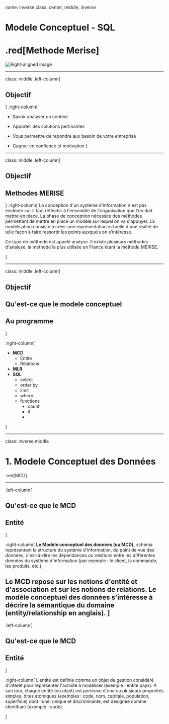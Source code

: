 name: inverse
class: center, middle, inverse
# Modele Conceptuel - SQL
# .red[Methode Merise]
![Right-aligned image](https://ri7.fr/wp-content/uploads/2020/12/logo2-h-195x64-light.png)

---

class: middle
.left-column[
## Objectif
]
.right-column[
- Savoir analyser un context

- Apporter des solutions pertinantes

- Vous permettre de repondre aux besoin de votre entreprise

- Gagner en confiance et motivation
]

---

class: middle
.left-column[
## Objectif
## Methodes MERISE
]
.right-column[
La conception d'un système d'information n'est pas évidente car il faut réfléchir à l'ensemble de l'organisation que l'on doit mettre en place. La phase de conception nécessite des méthodes permettant de mettre en place un modèle sur lequel on va s'appuyer. La modélisation consiste à créer une représentation virtuelle d'une réalité de telle façon à faire ressortir les points auxquels on s'intéresse.

Ce type de méthode est appelé analyse. Il existe plusieurs méthodes d'analyse, la méthode la plus utilisée en France étant la méthode MERISE.


]

---

class: middle
.left-column[
## Objectif
## Qu'est-ce que le modele conceptuel
## Au programme
]

.right-column[
- **MCD**
  - Entité
  - Relations
- **MLR**
- **SQL**
  - select
  - order by
  - limit
  - where
  - functions
    - count
    - if
    - 
]

---
class: inverse middle

# 1. Modele Conceptuel des Données
.red[MCD]

---

.left-column[
## Qu'est-ce que le MCD
## Entité
]

.right-column[
  **Le Modèle conceptuel des données (ou MCD),** schéma représentant la structure du système d'information, du point de vue des données, c'est-à-dire les dépendances ou relations entre les différentes données du système d'information (par exemple : le client, la commande, les produits, etc.),

  Le MCD repose sur les notions d'entité et d'association et sur les notions de relations. Le modèle conceptuel des données s'intéresse à décrire la sémantique du domaine (entity/relationship en anglais).
]
---

.left-column[
## Qu'est-ce que le MCD
## Entité
]

.right-column[
L'entité est définie comme un objet de gestion considéré d'intérêt pour représenter l'activité à modéliser (exemple : entité pays). À son tour, chaque entité (ou objet) est porteuse d'une ou plusieurs propriétés simples, dites atomiques (exemples : code, nom, capitale, population, superficie) dont l'une, unique et discriminante, est désignée comme identifiant (exemple : code).

]